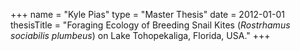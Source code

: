 +++
name = "Kyle Pias"
type = "Master Thesis"
date = 2012-01-01
thesisTitle = "Foraging Ecology of Breeding Snail Kites (*Rostrhamus sociabilis plumbeus*) on Lake Tohopekaliga, Florida, USA."
+++
